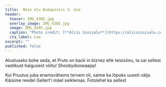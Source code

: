 ```yaml
---
title:  Meie elu Budapestis 3. osa
header: 
  teaser: IMG_4385.jpg
  overlay_image: IMG_4385.jpg
  image: IMG_4385.jpg
  caption: "Photo credit: [**Aliis Sinisalu**](https://aliissinisalu.com/)"
  cta_label: Loe
excerpt: ""
published: false
---
```

Alustuseks kohe seda, et Pruts on back in biznez ehk teisisõnu, ta sai sellest vastikust haigusest võitu! Shoobydoowaapp!

Kui Pruutus juba enamsvähems tervem oli, saime ka lõpuks uuesti välja. Käisime reedel Gellert'i mäel seiklemas. Fotolehel ka sellest 
